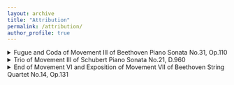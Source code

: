 ```yaml
---
layout: archive
title: "Attribution"
permalink: /attribution/
author_profile: true
---
```


<details>
  <summary>Fugue and Coda of Movement III of Beethoven Piano Sonata No.31, Op.110 </summary>
  <video src="https://zengruihan.github.io/media/Beethoven Op.110 Movement 3.mp4" controls width="500"></video>
  <p>
  Music: “Piano Sonata No. 31 in A♭ major, Op.&nbsp;110” by Ludwig van Beethoven – performance by Paul Pitman.
  <a href="https://musopen.org/music/7277-piano-sonata-no-21-in-b-flat-major-d-960/">Source</a>.
  Licensed under
  <a href="https://creativecommons.org/publicdomain/mark/1.0/deed.en?utm_source=chatgpt.com">CC&nbsp;PDM&nbsp;1.0</a>
</p>

<p>
  Score:
  <a href="https://musopen.org/music/56-piano-sonata-no-31-in-a-flat-major-op-110/">Source</a>,
  Licensed under
  <a href="https://creativecommons.org/publicdomain/mark/1.0/deed.en?utm_source=chatgpt.com">CC&nbsp;PDM&nbsp;1.0</a>
</p>
</details>

<details>
  <summary>Trio of Movement III of Schubert Piano Sonata No.21, D.960 </summary>
  <video src="https://zengruihan.github.io/media/Schubert D.960 Movement 3.mp4" controls width="500"></video>
  
  <p>
  Music: “Piano Sonata in B♭ major, D.960” by Franz Schubert – performance by Paul Pitman.
  <a href="https://musopen.org/music/56-piano-sonata-no-31-in-a-flat-major-op-110/">Source</a>.
  Licensed under
  <a href="https://creativecommons.org/publicdomain/mark/1.0/deed.en?utm_source=chatgpt.com">CC&nbsp;PDM&nbsp;1.0</a>
</p>

<p>
  Score:
  <a href="https://imslp.org/wiki/Piano_Sonata_in_B-flat_major,_D.960_(Schubert,_Franz)">Source</a>,
  edited by Karl Paulsson (b.&nbsp;1936). Licensed under
  <a href="https://creativecommons.org/licenses/by-sa/3.0/">CC&nbsp;BY-SA&nbsp;3.0</a>
</p>

</details>

<details>
  <summary>End of Movement VI and Exposition of Movement VII of Beethoven String Quartet No.14, Op.131 </summary>
  <video src="https://zengruihan.github.io/media/Beethoven Op.131 Movement 6 & 7.mp4" controls width="500"></video>
  
  <p>
  Music: “String Quartet No.&nbsp;14 in C-sharp minor, Op.&nbsp;131” by Ludwig van Beethoven – performance by Orion Quartet.
  <a href="https://musopen.org/music/2622-string-quartet-no-14-in-c-sharp-minor-op-131/">Source</a>.
  Licensed under
  <a href="https://creativecommons.org/licenses/by-nc-nd/3.0/">CC&nbsp;BY-NC-ND&nbsp;3.0</a>
</p>

<p>
  Score:
  <a href="https://imslp.org/wiki/String_Quartet_No.14,_Op.131_(Beethoven,_Ludwig_van)">Source</a>, edited by Gory.
  Licensed under
  <a href="https://creativecommons.org/licenses/by/3.0/">CC&nbsp;BY&nbsp;3.0</a>
</p>

</details>


